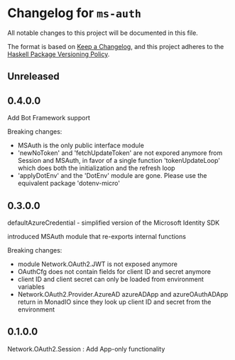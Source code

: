 # Changelog for `ms-auth`

All notable changes to this project will be documented in this file.

The format is based on [Keep a Changelog](https://keepachangelog.com/en/1.0.0/),
and this project adheres to the
[Haskell Package Versioning Policy](https://pvp.haskell.org/).

## Unreleased


## 0.4.0.0

Add Bot Framework support

Breaking changes:
- MSAuth is the only public interface module
- 'newNoToken' and 'fetchUpdateToken' are not expored anymore from Session and MSAuth, in favor of a single function 'tokenUpdateLoop' which does both the initialization and the refresh loop
- 'applyDotEnv' and the 'DotEnv' module are gone. Please use the equivalent package 'dotenv-micro'

## 0.3.0.0

defaultAzureCredential - simplified version of the Microsoft Identity SDK

introduced MSAuth module that re-exports internal functions

Breaking changes:
- module Network.OAuth2.JWT is not exposed anymore
- OAuthCfg does not contain fields for client ID and secret anymore
- client ID and client secret can only be loaded from environment variables
- Network.OAuth2.Provider.AzureAD azureADApp and azureOAuthADApp return in MonadIO since they look up client ID and secret from the environment

## 0.1.0.0

Network.OAuth2.Session : Add App-only functionality
